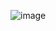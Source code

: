 ![image](https://github.com/MatheusAfox9/megasenna/assets/112170247/377a8b1d-9788-49c7-98a8-effcf713ad0f)
